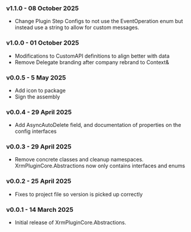### v1.1.0 - 08 October 2025
* Change Plugin Step Configs to not use the EventOperation enum but instead use a string to allow for custom messages.

### v1.0.0 - 01 October 2025
* Modifications to CustomAPI definitions to align better with data
* Remove Delegate branding after company rebrand to Context&

### v0.0.5 - 5 May 2025
* Add icon to package
* Sign the assembly

### v0.0.4 - 29 April 2025
* Add AsyncAutoDelete field, and documentation of properties on the config interfaces

### v0.0.3 - 29 April 2025
* Remove concrete classes and cleanup namespaces. XrmPluginCore.Abstractions now only contains interfaces and enums

### v0.0.2 - 25 April 2025
* Fixes to project file so version is picked up correctly

### v0.0.1 - 14 March 2025
* Initial release of XrmPluginCore.Abstractions.
